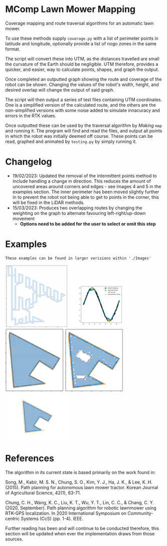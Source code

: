 # MComp Lawn Mower Mapping
 
 Coverage mapping and route traversal algorithms for an automatic lawn mower.
 
 To use these methods supply `coverage.py` with a list of perimeter points in 
 latitude and longitude, optionally provide a list of nogo zones in the same format.
 
 The script will convert these into UTM, as the distances travelled are small 
 the curvature of the Earth should be negligible. UTM therefore, provides a quicker,
 and easier, way to calculate points, shapes, and graph the output. 
 
 Once completed an outputted graph showing the route and coverage of the robot can be shown.
 Changing the values of the robot's width, height, and desired overlap will change the output of said graph.
 
 The script will then output a series of test files containing UTM coordinates. One is a simplified version
 of the calculated route, and the others are the non-simplified versions with some noise added to simulate
 innacuracy and errors in the RTK values. 
 
 Once outputted these can be used by the traversal algorithm by *Making* `map` and running it. 
 The program will find and read the files, and output all points in which the robot was initially
 deemed off course. These points can be read, graphed and animated by `testing.py` by simply 
 running it.
 
# Changelog

  * 19/02/2023: Updated the removal of the intermittent points method to include handling a change in direction. This reduces the amount of uncovered areas around corners and edges - see images 4 and 5 in the examples section. The inner perimeter has been moved slightly further in to prevent the robot not being able to get to points in the corner, this will be fixed in the LiDAR methods.
  * 15/03/2023: Produces two overlapping routes by changing the weighting on the graph to alternate favouring left-right/up-down movement
  	* **Options need to be added for the user to select or omit this step**
  
# Examples 

	These examples can be found in larger verisions within './Images'

![Testing_Traversal_Mapping_Animated](./Images/Traversal_Test_SM.gif)
![Testing_Traversal_Mapping_Animated](./Images/Traversal_Sine_SM.png)
![Testing_Traversal_Mapping_Animated](./Images/Garden_Example_SM.png)
![Testing_Traversal_Mapping_Animated](./Images/Nogo_Zones_SM.png)
![Testing_Traversal_Mapping_Animated](./Images/Direction_Change_Route_SM.png)

# References

The algorithm in its current state is based primarily on the work found in:

Song, M., Kabir, M. S. N., Chung, S. O., Kim, Y. J., Ha, J. K., & Lee, K. H. (2015). Path planning for autonomous lawn mower tractor. Korean Journal of Agricultural Science, 42(1), 63-71.

Chung, C. H., Wang, K. C., Liu, K. T., Wu, Y. T., Lin, C. C., & Chang, C. Y. (2020, September). Path planning algorithm for robotic lawnmower using RTK-GPS localization. In 2020 International Symposium on Community-centric Systems (CcS) (pp. 1-4). IEEE.

Further reading has been and will continue to be conducted therefore, this section will be updated when ever the implementation draws from those sources.
